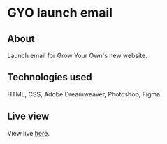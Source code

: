 # GYO launch email

## About
Launch email for Grow Your Own's new website.

## Technologies used
HTML, CSS, Adobe Dreamweaver, Photoshop, Figma

## Live view
View live [here](https://clee937.github.io/gyo-launch/).
